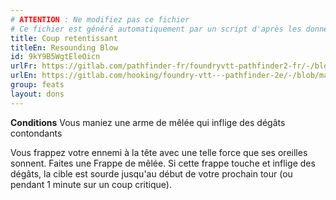 ```yaml
---
# ATTENTION : Ne modifiez pas ce fichier
# Ce fichier est généré automatiquement par un script d'après les données du module Foundry VTT officiel et de sa traduction
title: Coup retentissant
titleEn: Resounding Blow
id: 9kY9B5WgtEleOicn
urlFr: https://gitlab.com/pathfinder-fr/foundryvtt-pathfinder2-fr/-/blob/master/data/feats/9kY9B5WgtEleOicn.htm
urlEn: https://gitlab.com/hooking/foundry-vtt---pathfinder-2e/-/blob/master/packs/data/feats.db/resounding-blow.json
group: feats
layout: dons
---
```

**Conditions** Vous maniez une arme de mêlée qui inflige des dégâts contondants

Vous frappez votre ennemi à la tête avec une telle force que ses oreilles sonnent. Faites une <a class="entity-link" data-pack="pf2e.actionspf2e" data-id="VjxZFuUXrCU94MWR" draggable="true"> Frappe</a> de mêlée. Si cette frappe touche et inflige des dégâts, la cible est <a class="entity-link" data-pack="pf2e.conditionspf2e" data-id="9PR9y0bi4JPKnHPR" draggable="true"><i class="fas fa-book-open"></i> sourde</a> jusqu'au début de votre prochain tour (ou pendant 1 minute sur un coup critique).


